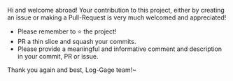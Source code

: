 
Hi and welcome abroad!
Your contribution to this project, either by creating an issue or making a Pull-Request is very much welcomed and appreciated!

- Please remember to :star: the project!
- PR a thin slice and squash your commits.
- Please provide a meaningful and informative comment and description in your commit, PR or issue.

Thank you again and best, Log-Gage team!~
